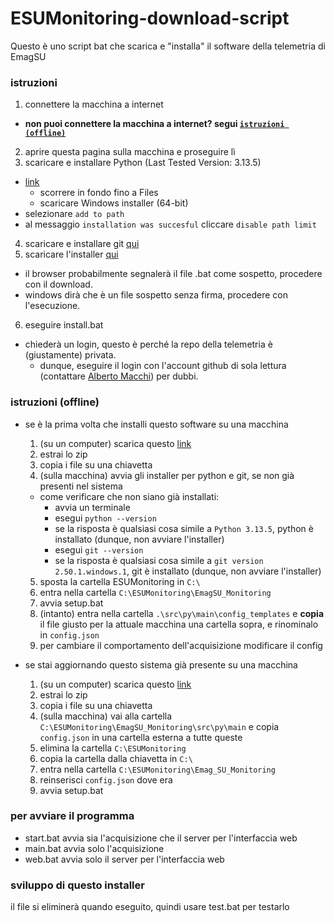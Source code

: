 # ESUMonitoring-download-script

Questo è uno script bat che scarica e "installa" il software della telemetria di EmagSU


### istruzioni
1. connettere la macchina a internet
  - **non puoi connettere la macchina a internet? segui [`istruzioni (offline)`](https://github.com/Emag-SU/ESUMonitoring-download-script/edit/main/README.md#istruzioni-offline)**
2. aprire questa pagina sulla macchina e proseguire lì
3. scaricare e installare Python (Last Tested Version: 3.13.5)
  - <a href="https://www.python.org/downloads/release/python-3135" target="_blank">link</a>
    - scorrere in fondo fino a Files
    - scaricare Windows installer (64-bit)
  - selezionare `add to path`
  - al messaggio `installation was succesful` cliccare `disable path limit`
4. scaricare e installare git <a href="https://git-scm.com/downloads/win" target="_blank">qui</a>
5. scaricare l'installer [qui](https://github.com/Emag-SU/ESUMonitoring-download-script/releases/latest/download/install.bat)
  - il browser probabilmente segnalerà il file .bat come sospetto, procedere con il download.
  - windows dirà che è un file sospetto senza firma, procedere con l'esecuzione.
6. eseguire install.bat
  - chiederà un login, questo è perché la repo della telemetria è (giustamente) privata.
    - dunque, eseguire il login con l'account github di sola lettura (contattare [Alberto Macchi](mailto:amacchi@emag.com)) per dubbi.


### istruzioni (offline)
- se è la prima volta che installi questo software su una macchina
  1. (su un computer) scarica questo [link](https://github.com/Emag-SU/ESUMonitoring-download-script/releases/latest/download/full.zip)
  2. estrai lo zip
  3. copia i file su una chiavetta
  4. (sulla macchina) avvia gli installer per python e git, se non già presenti nel sistema
    - come verificare che non siano già installati:
      - avvia un terminale
      - esegui `python --version`
      - se la risposta è qualsiasi cosa simile a `Python 3.13.5`, python è installato (dunque, non avviare l'installer)
      - esegui `git --version`
      - se la risposta è qualsiasi cosa simile a `git version 2.50.1.windows.1`, git è installato (dunque, non avviare l'installer)
  5. sposta la cartella ESUMonitoring in `C:\`
  6. entra nella cartella `C:\ESUMonitoring\EmagSU_Monitoring`
  7. avvia setup.bat
  8. (intanto) entra nella cartella `.\src\py\main\config_templates` e **copia** il file giusto per la attuale macchina una cartella sopra, e rinominalo in `config.json`
  9. per cambiare il comportamento dell'acquisizione modificare il config 

 - se stai aggiornando questo sistema già presente su una macchina
   1. (su un computer) scarica questo [link](https://github.com/Emag-SU/ESUMonitoring-download-script/releases/latest/download/lean.zip)
   2. estrai lo zip
   3. copia i file su una chiavetta
   4. (sulla macchina) vai alla cartella `C:\ESUMonitoring\EmagSU_Monitoring\src\py\main` e copia `config.json` in una cartella esterna a tutte queste
   5. elimina la cartella `C:\ESUMonitoring`
   6. copia la cartella dalla chiavetta in `C:\`
   7. entra nella cartella `C:\ESUMonitoring\Emag_SU_Monitoring`
   8. reinserisci `config.json` dove era
   9. avvia setup.bat


### per avviare il programma
- start.bat avvia sia l'acquisizione che il server per l'interfaccia web
- main.bat avvia solo l'acquisizione
- web.bat avvia solo il server per l'interfaccia web

### sviluppo di questo installer
il file si eliminerà quando eseguito, quindi usare test.bat per testarlo
